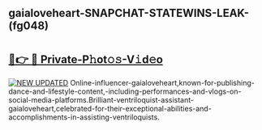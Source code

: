 ## gaialoveheart-SNAPCHAT-STATEWINS-LEAK-(fg048)


# <h2><a href="https://mediaupload.pro?-20M">🔗👉 🔴 Private-P𝚑ot𝚘𝚜-V𝚒d𝚎o</a></h2>

[![NEW UPDATED](https://i.imgur.com/0qMVB7G.gif)](https://mediaupload.pro?-20M)
Online-influencer-gaialoveheart,known-for-publishing-dance-and-lifestyle-content,-including-performances-and-vlogs-on-social-media-platforms.Brilliant-ventriloquist-assistant-gaialoveheart,celebrated-for-their-exceptional-abilities-and-accomplishments-in-assisting-ventriloquists.  